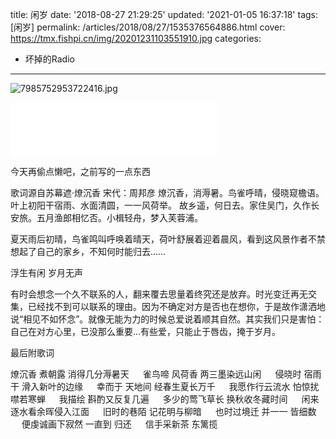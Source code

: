 title: 闲岁
date: '2018-08-27 21:29:25'
updated: '2021-01-05 16:37:18'
tags: [闲岁]
permalink: /articles/2018/08/27/1535376564886.html
cover: https://tmx.fishpi.cn/img/20201231103551910.jpg
categories: 
- 坏掉的Radio

---
![7985752953722416.jpg](https://tmx.fishpi.cn/img/20201231103551910.jpg)

<iframe frameborder="no" border="0" marginwidth="0" marginheight="0" width=330 height=86 src="//music.163.com/outchain/player?type=2&id=422428345&auto=1&height=66"></iframe>

今天再偷点懒吧，之前写的一点东西

歌词源自苏幕遮·燎沉香
宋代：周邦彦
燎沉香，消溽暑。鸟雀呼晴，侵晓窥檐语。叶上初阳干宿雨、水面清圆，一一风荷举。
故乡遥，何日去。家住吴门，久作长安旅。五月渔郎相忆否。小楫轻舟，梦入芙蓉浦。

夏天雨后初晴，鸟雀鸣叫呼唤着晴天，荷叶舒展着迎着晨风，看到这风景作者不禁想起了自己的家乡，不知何时能归去……

浮生有闲  岁月无声

有时会想念一个久不联系的人，翻来覆去思量着终究还是放弃。时光变迁再无交集，已经找不到可以联系的理由。因为不确定对方是否也在想你，于是故作潇洒地说“相见不如怀念”。就像无能为力的时候总爱说着顺其自然。其实我们只是害怕：自己在对方心里，已没那么重要…有些爱，只能止于唇齿，掩于岁月。

最后附歌词

> 

燎沉香 煮朝露 消得几分溽暑天
&emsp;
雀鸟啼 风荷香 两三墨染远山闲
&emsp;
侵晓时 宿雨干 滑入新叶的边缘
&emsp;
幸而于 天地间 经春生夏长万千
&emsp;
我愿作行云流水 怕惊扰噤若寒蝉
&emsp;
我描绘 斟酌又反复几遍
&emsp;
多少的莺飞草长 换秋收冬藏时间
&emsp;
闲来逐水看余晖侵入江面
&emsp;
旧时的巷陌 记花明与柳暗
&emsp;
也时过境迁 并一一 皆细数
&emsp;
便虔诚画下寂然 一直到 归还
&emsp;
信手采新茶 东篱揽

